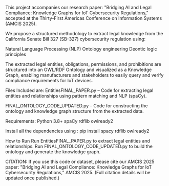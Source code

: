 This project accompanies our research paper:
"Bridging AI and Legal Compliance: Knowledge Graphs for IoT Cybersecurity Regulations,"
accepted at the Thirty-First Americas Conference on Information Systems (AMCIS 2025).

We propose a structured methodology to extract legal knowledge from the California Senate Bill 327 (SB-327) cybersecurity regulation using:

Natural Language Processing (NLP)
Ontology engineering
Deontic logic principles

The extracted legal entities, obligations, permissions, and prohibitions are structured into an OWL/RDF Ontology and visualized as a Knowledge Graph, enabling manufacturers and stakeholders to easily query and verify compliance requirements for IoT devices.


Files Included are:
EntitiesFINAL_PAPER.py – Code for extracting legal entities and relationships using pattern matching and NLP (spaCy).

FINAL_ONTOLOGY_CODE_UPDATED.py – Code for constructing the ontology and knowledge graph structure from the extracted data.

Requirements:
Python 3.8+
spaCy
rdflib
owlready2

Install all the dependencies using : pip install spacy rdflib owlready2

How to Run
Run EntitiesFINAL_PAPER.py to extract legal entities and relationships.
Run FINAL_ONTOLOGY_CODE_UPDATED.py to build the ontology and generate the knowledge graph.

CITATION:
If you use this code or dataset, please cite our AMCIS 2025 paper:
"Bridging AI and Legal Compliance: Knowledge Graphs for IoT Cybersecurity Regulations," AMCIS 2025.
(Full citation details will be updated once published.)



